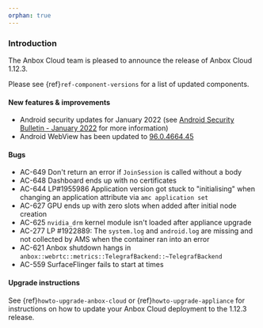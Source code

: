 ```yaml
---
orphan: true
---
```

### Introduction

The Anbox Cloud team is pleased to announce the release of Anbox Cloud 1.12.3.

Please see {ref}`ref-component-versions` for a list of updated components.

#### New features & improvements

* Android security updates for January 2022 (see [Android Security Bulletin - January 2022](https://source.android.com/security/bulletin/2022-01-01) for more information)
* Android WebView has been updated to [96.0.4664.45](https://chromereleases.googleblog.com/2021/11/stable-channel-update-for-desktop.html)

#### Bugs

* AC-649 Don't return an error if `JoinSession` is called without a body
* AC-648 Dashboard ends up with no certificates
* AC-644 LP#1955986 Application version got stuck to "initialising" when changing an application attribute via `amc application set`
* AC-627 GPU ends up with zero slots when added after initial node creation
* AC-625 `nvidia_drm` kernel module isn't loaded after appliance upgrade
* AC-277 LP #1922889: The `system.log` and `android.log` are missing and not collected by AMS when the container ran into an error
* AC-621 Anbox shutdown hangs in `anbox::webrtc::metrics::TelegrafBackend::~TelegrafBackend`
* AC-559 SurfaceFlinger fails to start at times

#### Upgrade instructions

See {ref}`howto-upgrade-anbox-cloud` or {ref}`howto-upgrade-appliance` for instructions on how to update your Anbox Cloud deployment to the 1.12.3 release.
